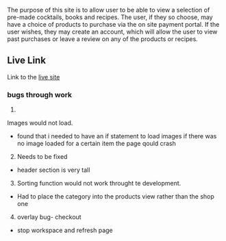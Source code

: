 The purpose of this site is to allow user to be able to view a selection of pre-made cocktails, books and recipes. The user, if they so choose, may have a choice of products to purchase via the on site payment portal.
If the user wishes, they may create an account, which will allow the user to view past purchases or leave a review on any of the products or recipes. 

## Live  Link
Link to the [live site](https://job-forum-ci.herokuapp.com/)




### bugs through work 
1. 
Images would not load. 
- found that i needed to have an if statement to load images if there was no image loaded for a certain item the page qould crash


2. Needs to be fixed 
- header section is very tall

3. Sorting function would not work throught te development. 
- Had to place the category into the products view rather than the shop one

4. overlay bug-  checkout 
-  stop workspace and refresh page 